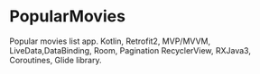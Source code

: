 # PopularMovies
Popular movies list app.
Kotlin, Retrofit2, MVP/MVVM, LiveData,DataBinding, Room, Pagination RecyclerView, RXJava3, Coroutines, Glide library.
